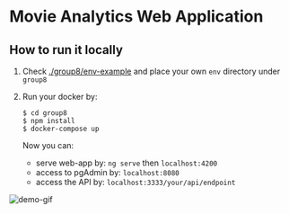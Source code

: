 # Movie Analytics Web Application


## How to run it locally
1. Check [./group8/env-example](https://github.com/nicford/databases-group8/tree/main/group8/env-example) and place your own `env` directory under `group8`  

2. Run your docker by:
    ```
    $ cd group8
    $ npm install
    $ docker-compose up
    ```

    Now you can:
    - serve web-app by: `ng serve` then `localhost:4200`
    - access to pgAdmin by: `localhost:8080`
    - access the API by: `localhost:3333/your/api/endpoint`

![demo-gif](https://github.com/nicford/databases-group8/blob/main/demo_gif.gif)
